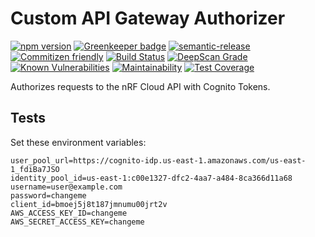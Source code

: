 # Custom API Gateway Authorizer

[![npm version](https://img.shields.io/npm/v/@nrfcloud/api-gateway-authorizer.svg)](https://www.npmjs.com/package/@nrfcloud/api-gateway-authorizer)
[![Greenkeeper badge](https://badges.greenkeeper.io/nrfcloud/api-gateway-authorizer.svg)](https://greenkeeper.io/)
[![semantic-release](https://img.shields.io/badge/%20%20%F0%9F%93%A6%F0%9F%9A%80-semantic--release-e10079.svg)](https://github.com/semantic-release/semantic-release)
[![Commitizen friendly](https://img.shields.io/badge/commitizen-friendly-brightgreen.svg)](http://commitizen.github.io/cz-cli/)
[![Build Status](https://travis-ci.org/nRFCloud/api-gateway-authorizer.svg?branch=master)](https://travis-ci.org/nRFCloud/api-gateway-authorizer)
[![DeepScan Grade](https://deepscan.io/api/projects/1770/branches/7588/badge/grade.svg)](https://deepscan.io/dashboard/#view=project&pid=1770&bid=7588)
[![Known Vulnerabilities](https://snyk.io/test/github/nrfcloud/api-gateway-authorizer/badge.svg?targetFile=package.json)](https://snyk.io/test/github/nrfcloud/api-gateway-authorizer?targetFile=package.json)
[![Maintainability](https://api.codeclimate.com/v1/badges/e94dc6b5b7c7a13829e8/maintainability)](https://codeclimate.com/github/nRFCloud/api-gateway-authorizer/maintainability)
[![Test Coverage](https://api.codeclimate.com/v1/badges/e94dc6b5b7c7a13829e8/test_coverage)](https://codeclimate.com/github/nRFCloud/api-gateway-authorizer/test_coverage)

Authorizes requests to the nRF Cloud API with Cognito Tokens.

## Tests

Set these environment variables:

    user_pool_url=https://cognito-idp.us-east-1.amazonaws.com/us-east-1_fdiBa7JSO
    identity_pool_id=us-east-1:c00e1327-dfc2-4aa7-a484-8ca366d11a68
    username=user@example.com
    password=changeme
    client_id=bmoej5j8t187jmnumu00jrt2v
    AWS_ACCESS_KEY_ID=changeme
    AWS_SECRET_ACCESS_KEY=changeme
